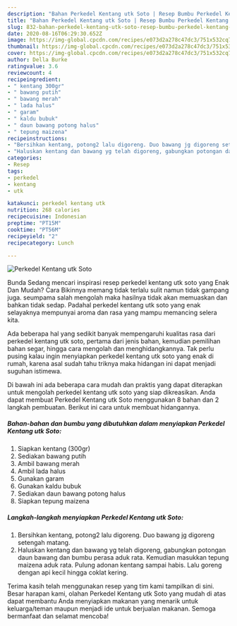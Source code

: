 ```yaml
---
description: "Bahan Perkedel Kentang utk Soto | Resep Bumbu Perkedel Kentang utk Soto Yang Enak Banget"
title: "Bahan Perkedel Kentang utk Soto | Resep Bumbu Perkedel Kentang utk Soto Yang Enak Banget"
slug: 832-bahan-perkedel-kentang-utk-soto-resep-bumbu-perkedel-kentang-utk-soto-yang-enak-banget
date: 2020-08-16T06:29:30.652Z
image: https://img-global.cpcdn.com/recipes/e073d2a278c47dc3/751x532cq70/perkedel-kentang-utk-soto-foto-resep-utama.jpg
thumbnail: https://img-global.cpcdn.com/recipes/e073d2a278c47dc3/751x532cq70/perkedel-kentang-utk-soto-foto-resep-utama.jpg
cover: https://img-global.cpcdn.com/recipes/e073d2a278c47dc3/751x532cq70/perkedel-kentang-utk-soto-foto-resep-utama.jpg
author: Della Burke
ratingvalue: 3.6
reviewcount: 4
recipeingredient:
- " kentang 300gr"
- " bawang putih"
- " bawang merah"
- " lada halus"
- " garam"
- " kaldu bubuk"
- " daun bawang potong halus"
- " tepung maizena"
recipeinstructions:
- "Bersihkan kentang, potong2 lalu digoreng. Duo bawang jg digoreng setengah matang."
- "Haluskan kentang dan bawang yg telah digoreng, gabungkan potongan daun bawang dan bumbu perasa aduk rata. Kemudian masukkan tepung maizena aduk rata. Pulung adonan kentang sampai habis. Lalu goreng dengan api kecil hingga coklat kering."
categories:
- Resep
tags:
- perkedel
- kentang
- utk

katakunci: perkedel kentang utk 
nutrition: 268 calories
recipecuisine: Indonesian
preptime: "PT15M"
cooktime: "PT56M"
recipeyield: "2"
recipecategory: Lunch

---
```



![Perkedel Kentang utk Soto](https://img-global.cpcdn.com/recipes/e073d2a278c47dc3/751x532cq70/perkedel-kentang-utk-soto-foto-resep-utama.jpg)

Bunda Sedang mencari inspirasi resep perkedel kentang utk soto yang Enak Dan Mudah? Cara Bikinnya memang tidak terlalu sulit namun tidak gampang juga. seumpama salah mengolah maka hasilnya tidak akan memuaskan dan bahkan tidak sedap. Padahal perkedel kentang utk soto yang enak selayaknya mempunyai aroma dan rasa yang mampu memancing selera kita.

Ada beberapa hal yang sedikit banyak mempengaruhi kualitas rasa dari perkedel kentang utk soto, pertama dari jenis bahan, kemudian pemilihan bahan segar, hingga cara mengolah dan menghidangkannya. Tak perlu pusing kalau ingin menyiapkan perkedel kentang utk soto yang enak di rumah, karena asal sudah tahu triknya maka hidangan ini dapat menjadi suguhan istimewa.




Di bawah ini ada beberapa cara mudah dan praktis yang dapat diterapkan untuk mengolah perkedel kentang utk soto yang siap dikreasikan. Anda dapat membuat Perkedel Kentang utk Soto menggunakan 8 bahan dan 2 langkah pembuatan. Berikut ini cara untuk membuat hidangannya.

<!--inarticleads1-->

##### Bahan-bahan dan bumbu yang dibutuhkan dalam menyiapkan Perkedel Kentang utk Soto:

1. Siapkan  kentang (300gr)
1. Sediakan  bawang putih
1. Ambil  bawang merah
1. Ambil  lada halus
1. Gunakan  garam
1. Gunakan  kaldu bubuk
1. Sediakan  daun bawang potong halus
1. Siapkan  tepung maizena




<!--inarticleads2-->

##### Langkah-langkah menyiapkan Perkedel Kentang utk Soto:

1. Bersihkan kentang, potong2 lalu digoreng. Duo bawang jg digoreng setengah matang.
1. Haluskan kentang dan bawang yg telah digoreng, gabungkan potongan daun bawang dan bumbu perasa aduk rata. Kemudian masukkan tepung maizena aduk rata. Pulung adonan kentang sampai habis. Lalu goreng dengan api kecil hingga coklat kering.




Terima kasih telah menggunakan resep yang tim kami tampilkan di sini. Besar harapan kami, olahan Perkedel Kentang utk Soto yang mudah di atas dapat membantu Anda menyiapkan makanan yang menarik untuk keluarga/teman maupun menjadi ide untuk berjualan makanan. Semoga bermanfaat dan selamat mencoba!
